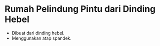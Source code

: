 # Rumah Pelindung Pintu dari Dinding Hebel

- Dibuat dari dinding hebel.
- Menggunakan atap spandek.
